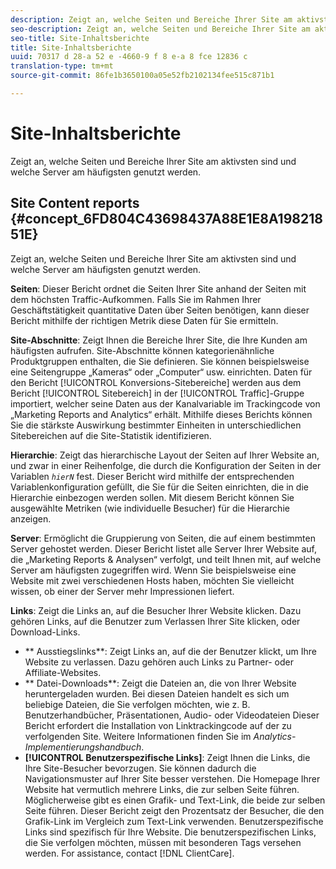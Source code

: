 ```yaml
---
description: Zeigt an, welche Seiten und Bereiche Ihrer Site am aktivsten sind und welche Server am häufigsten genutzt werden.
seo-description: Zeigt an, welche Seiten und Bereiche Ihrer Site am aktivsten sind und welche Server am häufigsten genutzt werden.
seo-title: Site-Inhaltsberichte
title: Site-Inhaltsberichte
uuid: 70317 d 28-a 52 e -4660-9 f 8 e-a 8 fce 12836 c
translation-type: tm+mt
source-git-commit: 86fe1b3650100a05e52fb2102134fee515c871b1

---
```



# Site-Inhaltsberichte

Zeigt an, welche Seiten und Bereiche Ihrer Site am aktivsten sind und welche Server am häufigsten genutzt werden.

## Site Content reports {#concept_6FD804C43698437A88E1E8A19821851E}

Zeigt an, welche Seiten und Bereiche Ihrer Site am aktivsten sind und welche Server am häufigsten genutzt werden.

**Seiten**: Dieser Bericht ordnet die Seiten Ihrer Site anhand der Seiten mit dem höchsten Traffic-Aufkommen. Falls Sie im Rahmen Ihrer Geschäftstätigkeit quantitative Daten über Seiten benötigen, kann dieser Bericht mithilfe der richtigen Metrik diese Daten für Sie ermitteln.

**Site-Abschnitte**: Zeigt Ihnen die Bereiche Ihrer Site, die Ihre Kunden am häufigsten aufrufen. Site-Abschnitte können kategorienähnliche Produktgruppen enthalten, die Sie definieren. Sie können beispielsweise eine Seitengruppe „Kameras“ oder „Computer“ usw. einrichten. Daten für den Bericht [!UICONTROL Konversions-Sitebereiche] werden aus dem Bericht [!UICONTROL Sitebereich] in der [!UICONTROL Traffic]-Gruppe importiert, welcher seine Daten aus der Kanalvariable im Trackingcode von „Marketing Reports and Analytics“ erhält. Mithilfe dieses Berichts können Sie die stärkste Auswirkung bestimmter Einheiten in unterschiedlichen Sitebereichen auf die Site-Statistik identifizieren.

**Hierarchie**: Zeigt das hierarchische Layout der Seiten auf Ihrer Website an, und zwar in einer Reihenfolge, die durch die Konfiguration der Seiten in der Variablen *`hierN`* fest. Dieser Bericht wird mithilfe der entsprechenden Variablenkonfiguration gefüllt, die Sie für die Seiten einrichten, die in die Hierarchie einbezogen werden sollen. Mit diesem Bericht können Sie ausgewählte Metriken (wie individuelle Besucher) für die Hierarchie anzeigen.

**Server**: Ermöglicht die Gruppierung von Seiten, die auf einem bestimmten Server gehostet werden. Dieser Bericht listet alle Server Ihrer Website auf, die „Marketing Reports &amp; Analysen“ verfolgt, und teilt Ihnen mit, auf welche Server am häufigsten zugegriffen wird. Wenn Sie beispielsweise eine Website mit zwei verschiedenen Hosts haben, möchten Sie vielleicht wissen, ob einer der Server mehr Impressionen liefert.

**Links**: Zeigt die Links an, auf die Besucher Ihrer Website klicken. Dazu gehören Links, auf die Benutzer zum Verlassen Ihrer Site klicken, oder Download-Links.

* ** Ausstiegslinks**: Zeigt Links an, auf die der Benutzer klickt, um Ihre Website zu verlassen. Dazu gehören auch Links zu Partner- oder Affiliate-Websites.
* ** Datei-Downloads**: Zeigt die Dateien an, die von Ihrer Website heruntergeladen wurden. Bei diesen Dateien handelt es sich um beliebige Dateien, die Sie verfolgen möchten, wie z. B. Benutzerhandbücher, Präsentationen, Audio- oder Videodateien Dieser Bericht erfordert die Installation von Linktrackingcode auf der zu verfolgenden Site. Weitere Informationen finden Sie im *Analytics-Implementierungshandbuch*.
* **[!UICONTROL Benutzerspezifische Links]**: Zeigt Ihnen die Links, die Ihre Site-Besucher bevorzugen. Sie können dadurch die Navigationsmuster auf Ihrer Site besser verstehen. Die Homepage Ihrer Website hat vermutlich mehrere Links, die zur selben Seite führen. Möglicherweise gibt es einen Grafik- und Text-Link, die beide zur selben Seite führen. Dieser Bericht zeigt den Prozentsatz der Besucher, die den Grafik-Link im Vergleich zum Text-Link verwenden. Benutzerspezifische Links sind spezifisch für Ihre Website. Die benutzerspezifischen Links, die Sie verfolgen möchten, müssen mit besonderen Tags versehen werden. For assistance, contact [!DNL ClientCare].

